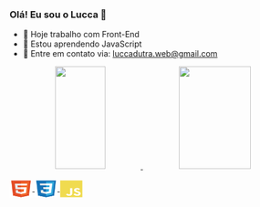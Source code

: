### Olá! Eu sou o Lucca 👋

- 🔭 Hoje trabalho com Front-End
- 🌱 Estou aprendendo JavaScript
- 💬 Entre em contato via: luccadutra.web@gmail.com

<div align="center">
  <a href="https://github.com/luccadutra-web">
  <img height="180em" width="42%" src="https://github-readme-stats.vercel.app/apiusername?=luccadutra-web&show_icons=true&theme=dark&include_all_commits=true&count_private=true"/>
  <img height="180em" width="50%" src="https://github-readme-stats.vercel.app/api/top-langs/?username=luccadutra-web&layout=compact&langs_count=7&theme=dark"/>
</div>


<div style="display: inline_block"><br>
  <img align="center" alt="Lucca-HTML" height="30" width="40" src="https://raw.githubusercontent.com/devicons/devicon/master/icons/html5/html5-original.svg">
  <img align="center" alt="Lucca-CSS" height="30" width="40" src="https://raw.githubusercontent.com/devicons/devicon/master/icons/css3/css3-original.svg">
  <img align="center" alt="Lucca-Js" height="30" width="40" src="https://raw.githubusercontent.com/devicons/devicon/master/icons/javascript/javascript-plain.svg">
</div>

 
